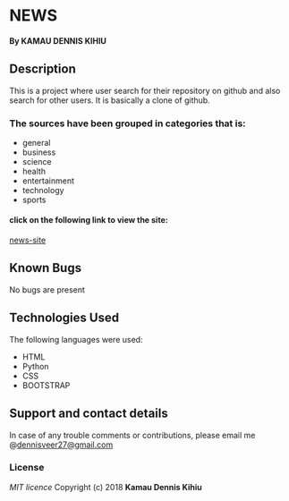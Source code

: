 # NEWS
#### By **KAMAU DENNIS KIHIU**
## Description
This is a project where user search for their repository on github and also search for other users. It is basically a clone of github.
### The sources have been grouped in categories that is:
* general
* business
* science
* health
* entertainment
* technology
* sports
#### click on the following link to view the site:
 <a href ='https://dk-news.herokuapp.com/'>news-site</a>
## Known Bugs
No bugs are present 
  
## Technologies Used
The following languages were used:
* HTML
* Python
* CSS
* BOOTSTRAP
## Support and contact details
In case of any trouble comments or contributions, please email me @dennisveer27@gmail.com
### License
*MIT licence*
Copyright (c) 2018 **Kamau Dennis Kihiu**
  
